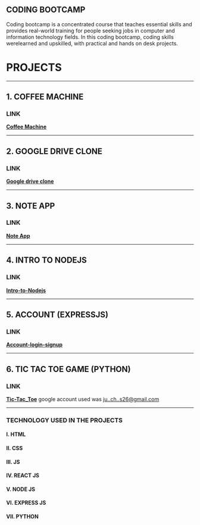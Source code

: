 ## CODING BOOTCAMP

Coding bootcamp is a concentrated course that teaches essential skills and provides real-world training for people seeking jobs in computer and information technology fields.
In this coding bootcamp, coding skills werelearned and upskilled, with practical and hands on desk projects.

# PROJECTS

---

## 1. COFFEE MACHINE

### LINK
**[Coffee Machine](https://docs.google.com/forms/d/e/1FAIpQLSfHVB0OkS9Qvl0iJeQ9dGKIsDfkSsXP_Kl5eGCJXl7enzgRzA/viewform)**

---

## 2. GOOGLE DRIVE CLONE

### LINK
**[Google drive clone](https://805fze.csb.app/)**

---

## 3. NOTE APP

### LINK
**[Note App](https://codesandbox.io/s/smoosh-resonance-uz8ydn)**

---

## 4. INTRO TO NODEJS

### LINK
**[Intro-to-Nodejs](https://replit.com/@Jude-Chukwuemek/DevTown-Backend-Practice)**

---

## 5. ACCOUNT (EXPRESSJS)

### LINK
**[Account-login-signup](https://replit.com/@Jude-Chukwuemek/signup-login)**

---

## 6. TIC TAC TOE GAME (PYTHON)

### LINK
**[Tic-Tac_Toe](https://colab.research.google.com/drive/1ffwnPdM0RLbFe4Yxb24iQ-GIJtO_TvYa)**
google account used was ju..ch..s26@gmail.com

---

### TECHNOLOGY USED IN THE PROJECTS

#### I. HTML
#### II. CSS
#### III. JS
#### IV. REACT JS
#### V. NODE JS
#### VI. EXPRESS JS
#### VII. PYTHON